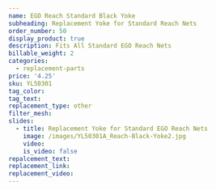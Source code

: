 ```yaml
---
name: EGO Reach Standard Black Yoke
subheading: Replacement Yoke for Standard Reach Nets
order_number: 50
display_product: true
description: Fits All Standard EGO Reach Nets
billable_weight: 2
categories:
  - replacement-parts
price: '4.25'
sku: YL50301
tag_color:
tag_text:
replacement_type: other
filter_mesh:
slides:
  - title: Replacement Yoke for Standard EGO Reach Nets
    image: /images/YL50301A_Reach-Black-Yoke2.jpg
    video:
    is_video: false
repalcement_text:
replacement_link:
replacement_video:
---
```

